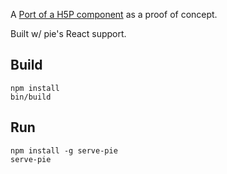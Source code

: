 A [Port of a H5P component](https://h5p.org/image-hotspot-question) as a proof of concept.

Built w/ pie's React support.

## Build 

```shell
npm install 
bin/build
```

## Run 

```shell 
npm install -g serve-pie 
serve-pie
```
